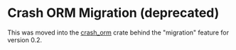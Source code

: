 # Crash ORM Migration (deprecated)
This was moved into the [crash_orm](https://crates.io/crates/crash_orm) crate behind the "migration" feature for version 0.2.